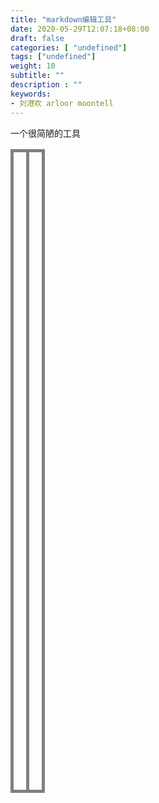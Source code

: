 ```yaml
---
title: "markdown编辑工具"
date: 2020-05-29T12:07:18+08:00
draft: false
categories: [ "undefined"]
tags: ["undefined"]
weight: 10
subtitle: ""
description : ""
keywords:
- 刘港欢 arloor moontell
---
```



一个很简陋的工具

<!--more-->

<table width="100%" style="height:100%">
    <tr >
        <td width="50%" style="border: grey 5px solid;padding:10px" valign="top">
            <div contenteditable="true" oninput="mark()" id="textBox" style="min-height:1000px;height:auto !important;height:1000px;line-height:1.1rem;outline: 0px solid transparent;word-wrap:break-word; word-break:break-all;"></div>
        </td>
        <td width="50%" style="border: grey 5px solid;vertical-align:text-top;">
            <div contenteditable="true" oninput="mark()" id="content" style="min-height:1000px;height:auto !important;height:1000px;line-height:1.1rem;outline: 0px solid transparent;word-wrap:break-word; word-break:break-all;"></div>
        </td>
    </tr>
</table>

<script>
    function mark(){
        console.log(document.getElementById('textBox'));
        document.getElementById('content').innerHTML = marked(document.getElementById('textBox').innerText);
    }
</script>
<script src="http://cdn.arloor.com/marked.min.js"></script>